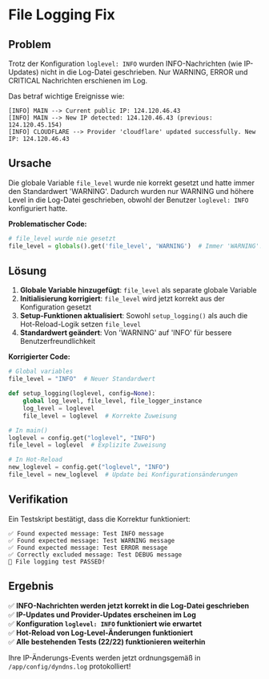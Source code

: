 # File Logging Fix

## Problem

Trotz der Konfiguration `loglevel: INFO` wurden INFO-Nachrichten (wie IP-Updates) nicht in die Log-Datei geschrieben. Nur WARNING, ERROR und CRITICAL Nachrichten erschienen im Log.

Das betraf wichtige Ereignisse wie:
```
[INFO] MAIN --> Current public IP: 124.120.46.43
[INFO] MAIN --> New IP detected: 124.120.46.43 (previous: 124.120.45.154)
[INFO] CLOUDFLARE --> Provider 'cloudflare' updated successfully. New IP: 124.120.46.43
```

## Ursache

Die globale Variable `file_level` wurde nie korrekt gesetzt und hatte immer den Standardwert 'WARNING'. Dadurch wurden nur WARNING und höhere Level in die Log-Datei geschrieben, obwohl der Benutzer `loglevel: INFO` konfiguriert hatte.

**Problematischer Code:**
```python
# file_level wurde nie gesetzt
file_level = globals().get('file_level', 'WARNING')  # Immer 'WARNING'!
```

## Lösung

1. **Globale Variable hinzugefügt**: `file_level` als separate globale Variable
2. **Initialisierung korrigiert**: `file_level` wird jetzt korrekt aus der Konfiguration gesetzt
3. **Setup-Funktionen aktualisiert**: Sowohl `setup_logging()` als auch die Hot-Reload-Logik setzen `file_level`
4. **Standardwert geändert**: Von 'WARNING' auf 'INFO' für bessere Benutzerfreundlichkeit

**Korrigierter Code:**
```python
# Global variables
file_level = "INFO"  # Neuer Standardwert

def setup_logging(loglevel, config=None):
    global log_level, file_level, file_logger_instance
    log_level = loglevel
    file_level = loglevel  # Korrekte Zuweisung

# In main()
loglevel = config.get("loglevel", "INFO")
file_level = loglevel  # Explizite Zuweisung

# In Hot-Reload
new_loglevel = config.get("loglevel", "INFO")
file_level = new_loglevel  # Update bei Konfigurationsänderungen
```

## Verifikation

Ein Testskript bestätigt, dass die Korrektur funktioniert:
```
✅ Found expected message: Test INFO message
✅ Found expected message: Test WARNING message  
✅ Found expected message: Test ERROR message
✅ Correctly excluded message: Test DEBUG message
🎉 File logging test PASSED!
```

## Ergebnis

✅ **INFO-Nachrichten werden jetzt korrekt in die Log-Datei geschrieben**  
✅ **IP-Updates und Provider-Updates erscheinen im Log**  
✅ **Konfiguration `loglevel: INFO` funktioniert wie erwartet**  
✅ **Hot-Reload von Log-Level-Änderungen funktioniert**  
✅ **Alle bestehenden Tests (22/22) funktionieren weiterhin**

Ihre IP-Änderungs-Events werden jetzt ordnungsgemäß in `/app/config/dyndns.log` protokolliert!
